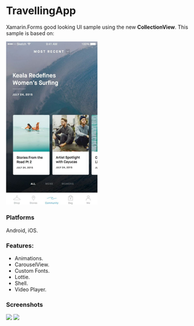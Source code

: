 # TravellingApp

Xamarin.Forms good looking UI sample using the new **CollectionView**. This sample is based on:

<img src="images/design-carousel-challenge.jpg" Width="250" />

### Platforms

Android, iOS.

### Features:
- Animations.
- CarouselView.
- Custom Fonts.
- Lottie.
- Shell.
- Video Player.

### Screenshots

<img src="images/carouselview-challenge1.gif" Width="250" /> <img src="images/carouselview-challenge2.gif" Width="250" />